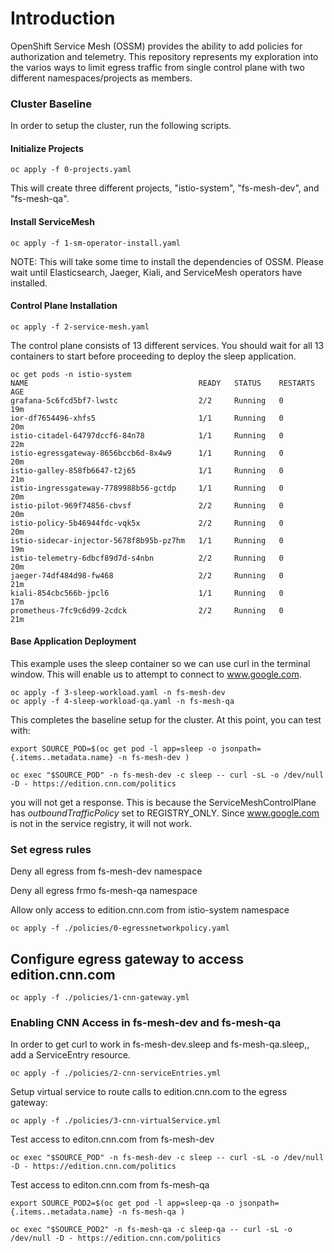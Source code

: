# Introduction
OpenShift Service Mesh (OSSM) provides the ability to add policies for authorization and telemetry. This repository represents my exploration into the varios ways to limit
egress traffic from single control plane with two different namespaces/projects as members. 

### Cluster Baseline
In order to setup the cluster, run the following scripts. 

#### Initialize Projects

```
oc apply -f 0-projects.yaml 
```

This will create three different projects, "istio-system", "fs-mesh-dev", and "fs-mesh-qa". 

#### Install ServiceMesh
```
oc apply -f 1-sm-operator-install.yaml
```
NOTE: This will take some time to install the dependencies of OSSM. Please wait until Elasticsearch, Jaeger, Kiali, and ServiceMesh operators have installed.

#### Control Plane Installation
```
oc apply -f 2-service-mesh.yaml
```
The control plane consists of 13 different services. You should wait for all 13 containers to start before proceeding to deploy the sleep application. 

```
oc get pods -n istio-system
NAME                                      READY   STATUS    RESTARTS   AGE
grafana-5c6fcd5bf7-lwstc                  2/2     Running   0          19m
ior-df7654496-xhfs5                       1/1     Running   0          20m
istio-citadel-64797dccf6-84n78            1/1     Running   0          22m
istio-egressgateway-8656bccb6d-8x4w9      1/1     Running   0          20m
istio-galley-858fb6647-t2j65              1/1     Running   0          21m
istio-ingressgateway-7789988b56-gctdp     1/1     Running   0          20m
istio-pilot-969f74856-cbvsf               2/2     Running   0          20m
istio-policy-5b46944fdc-vqk5x             2/2     Running   0          20m
istio-sidecar-injector-5678f8b95b-pz7hm   1/1     Running   0          19m
istio-telemetry-6dbcf89d7d-s4nbn          2/2     Running   0          20m
jaeger-74df484d98-fw468                   2/2     Running   0          21m
kiali-854cbc566b-jpcl6                    1/1     Running   0          17m
prometheus-7fc9c6d99-2cdck                2/2     Running   0          21m
```

#### Base Application Deployment
This example uses the sleep container so we can use curl in the terminal window. This will enable us to attempt to connect to www.google.com.

```
oc apply -f 3-sleep-workload.yaml -n fs-mesh-dev
oc apply -f 4-sleep-workload-qa.yaml -n fs-mesh-qa
```

This completes the baseline setup for the cluster. At this point, you can test with:

```
export SOURCE_POD=$(oc get pod -l app=sleep -o jsonpath={.items..metadata.name} -n fs-mesh-dev )

oc exec "$SOURCE_POD" -n fs-mesh-dev -c sleep -- curl -sL -o /dev/null -D - https://edition.cnn.com/politics
```

you will not get a response. This is because the ServiceMeshControlPlane has *outboundTrafficPolicy* set to REGISTRY_ONLY. Since www.google.com is not in the service registry, it will not work. 

### Set egress rules

Deny all egress from fs-mesh-dev namespace

Deny all egress frmo fs-mesh-qa namespace

Allow only access to edition.cnn.com  from istio-system namespace

`oc apply -f ./policies/0-egressnetworkpolicy.yaml`

## Configure egress gateway to access edition.cnn.com

`oc apply -f ./policies/1-cnn-gateway.yml`

### Enabling CNN Access in fs-mesh-dev and fs-mesh-qa
In order to get curl to work in fs-mesh-dev.sleep and fs-mesh-qa.sleep,, add a ServiceEntry resource.

```
oc apply -f ./policies/2-cnn-serviceEntries.yml
```

Setup virtual service to route calls to edition.cnn.com to the egress gateway:

```
oc apply -f ./policies/3-cnn-virtualService.yml
```

Test access to editon.cnn.com from fs-mesh-dev

`oc exec "$SOURCE_POD" -n fs-mesh-dev -c sleep -- curl -sL -o /dev/null -D - https://edition.cnn.com/politics`

Test access to editon.cnn.com from fs-mesh-qa

```
export SOURCE_POD2=$(oc get pod -l app=sleep-qa -o jsonpath={.items..metadata.name} -n fs-mesh-qa )

oc exec "$SOURCE_POD2" -n fs-mesh-qa -c sleep-qa -- curl -sL -o /dev/null -D - https://edition.cnn.com/politics 

```

